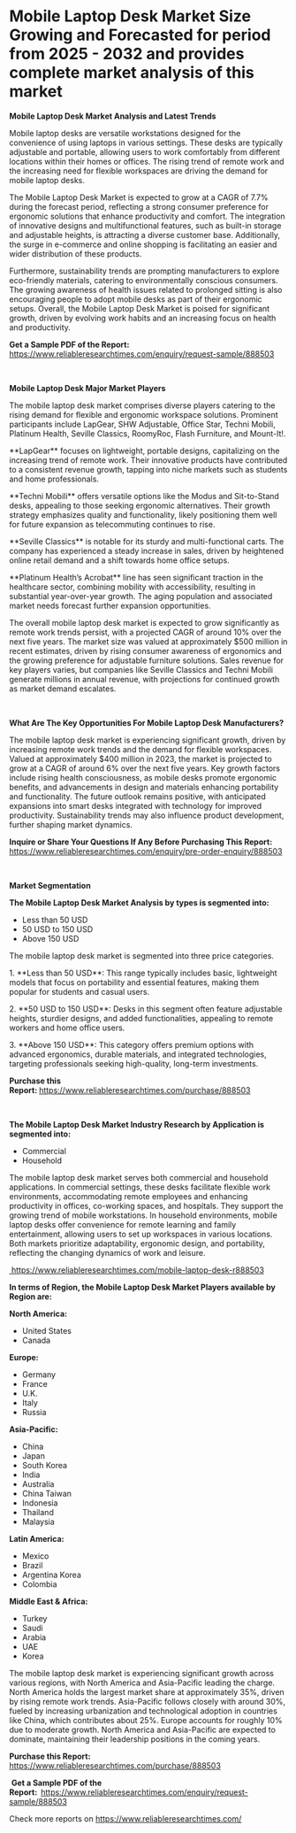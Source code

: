 <p><h1>Mobile Laptop Desk Market Size Growing and Forecasted for period from 2025 - 2032 and provides complete market analysis of this market</h1></p><p><strong>Mobile Laptop Desk Market Analysis and Latest Trends</strong></p>
<p><p>Mobile laptop desks are versatile workstations designed for the convenience of using laptops in various settings. These desks are typically adjustable and portable, allowing users to work comfortably from different locations within their homes or offices. The rising trend of remote work and the increasing need for flexible workspaces are driving the demand for mobile laptop desks. </p><p>The Mobile Laptop Desk Market is expected to grow at a CAGR of 7.7% during the forecast period, reflecting a strong consumer preference for ergonomic solutions that enhance productivity and comfort. The integration of innovative designs and multifunctional features, such as built-in storage and adjustable heights, is attracting a diverse customer base. Additionally, the surge in e-commerce and online shopping is facilitating an easier and wider distribution of these products. </p><p>Furthermore, sustainability trends are prompting manufacturers to explore eco-friendly materials, catering to environmentally conscious consumers. The growing awareness of health issues related to prolonged sitting is also encouraging people to adopt mobile desks as part of their ergonomic setups. Overall, the Mobile Laptop Desk Market is poised for significant growth, driven by evolving work habits and an increasing focus on health and productivity.</p></p>
<p><strong>Get a Sample PDF of the Report:&nbsp;</strong> <a href="https://www.reliableresearchtimes.com/enquiry/request-sample/888503?utm_campaign=3283&utm_medium=2&utm_source=Github&utm_content=ia&utm_term=04042025&utm_id=mobile-laptop-desk">https://www.reliableresearchtimes.com/enquiry/request-sample/888503</a></p>
<p>&nbsp;</p>
<p><strong>Mobile Laptop Desk Major Market Players</strong></p>
<p><p>The mobile laptop desk market comprises diverse players catering to the rising demand for flexible and ergonomic workspace solutions. Prominent participants include LapGear, SHW Adjustable, Office Star, Techni Mobili, Platinum Health, Seville Classics, RoomyRoc, Flash Furniture, and Mount-It!.</p><p>**LapGear** focuses on lightweight, portable designs, capitalizing on the increasing trend of remote work. Their innovative products have contributed to a consistent revenue growth, tapping into niche markets such as students and home professionals. </p><p>**Techni Mobili** offers versatile options like the Modus and Sit-to-Stand desks, appealing to those seeking ergonomic alternatives. Their growth strategy emphasizes quality and functionality, likely positioning them well for future expansion as telecommuting continues to rise.</p><p>**Seville Classics** is notable for its sturdy and multi-functional carts. The company has experienced a steady increase in sales, driven by heightened online retail demand and a shift towards home office setups. </p><p>**Platinum Health’s Acrobat** line has seen significant traction in the healthcare sector, combining mobility with accessibility, resulting in substantial year-over-year growth. The aging population and associated market needs forecast further expansion opportunities.</p><p>The overall mobile laptop desk market is expected to grow significantly as remote work trends persist, with a projected CAGR of around 10% over the next five years. The market size was valued at approximately $500 million in recent estimates, driven by rising consumer awareness of ergonomics and the growing preference for adjustable furniture solutions. Sales revenue for key players varies, but companies like Seville Classics and Techni Mobili generate millions in annual revenue, with projections for continued growth as market demand escalates.</p></p>
<p>&nbsp;</p>
<p><strong>What Are The Key Opportunities For Mobile Laptop Desk Manufacturers?</strong></p>
<p><p>The mobile laptop desk market is experiencing significant growth, driven by increasing remote work trends and the demand for flexible workspaces. Valued at approximately $400 million in 2023, the market is projected to grow at a CAGR of around 6% over the next five years. Key growth factors include rising health consciousness, as mobile desks promote ergonomic benefits, and advancements in design and materials enhancing portability and functionality. The future outlook remains positive, with anticipated expansions into smart desks integrated with technology for improved productivity. Sustainability trends may also influence product development, further shaping market dynamics.</p></p>
<p><strong>Inquire or Share Your Questions If Any Before Purchasing This Report:</strong> <a href="https://www.reliableresearchtimes.com/enquiry/pre-order-enquiry/888503?utm_campaign=3283&utm_medium=2&utm_source=Github&utm_content=ia&utm_term=04042025&utm_id=mobile-laptop-desk">https://www.reliableresearchtimes.com/enquiry/pre-order-enquiry/888503</a></p>
<p>&nbsp;</p>
<p><strong>Market Segmentation</strong></p>
<p><strong>The Mobile Laptop Desk Market Analysis by types is segmented into:</strong></p>
<p><ul><li>Less than 50 USD</li><li>50 USD to 150 USD</li><li>Above 150 USD</li></ul></p>
<p><p>The mobile laptop desk market is segmented into three price categories. </p><p>1. **Less than 50 USD**: This range typically includes basic, lightweight models that focus on portability and essential features, making them popular for students and casual users. </p><p>2. **50 USD to 150 USD**: Desks in this segment often feature adjustable heights, sturdier designs, and added functionalities, appealing to remote workers and home office users.</p><p>3. **Above 150 USD**: This category offers premium options with advanced ergonomics, durable materials, and integrated technologies, targeting professionals seeking high-quality, long-term investments.</p></p>
<p><strong>Purchase this Report:&nbsp;</strong><a href="https://www.reliableresearchtimes.com/purchase/888503?utm_campaign=3283&utm_medium=2&utm_source=Github&utm_content=ia&utm_term=04042025&utm_id=mobile-laptop-desk">https://www.reliableresearchtimes.com/purchase/888503</a></p>
<p>&nbsp;</p>
<p><strong>The Mobile Laptop Desk Market Industry Research by Application is segmented into:</strong></p>
<p><ul><li>Commercial</li><li>Household</li></ul></p>
<p><p>The mobile laptop desk market serves both commercial and household applications. In commercial settings, these desks facilitate flexible work environments, accommodating remote employees and enhancing productivity in offices, co-working spaces, and hospitals. They support the growing trend of mobile workstations. In household environments, mobile laptop desks offer convenience for remote learning and family entertainment, allowing users to set up workspaces in various locations. Both markets prioritize adaptability, ergonomic design, and portability, reflecting the changing dynamics of work and leisure.</p></p>
<p><a href="https://www.reliableresearchtimes.com/mobile-laptop-desk-r888503?utm_campaign=3283&utm_medium=2&utm_source=Github&utm_content=ia&utm_term=04042025&utm_id=mobile-laptop-desk">&nbsp;https://www.reliableresearchtimes.com/mobile-laptop-desk-r888503</a></p>
<p><strong>In terms of Region, the Mobile Laptop Desk Market Players available by Region are:</strong></p>
<p>
    <p> <strong> North America: </strong>
        <ul>
            <li>United States</li>
            <li>Canada</li>
        </ul>
        </p> 
    <p> <strong> Europe: </strong>
        <ul>
            <li>Germany</li>
            <li>France</li>
            <li>U.K.</li>
            <li>Italy</li>
            <li>Russia</li>
        </ul>
        </p> 
    <p> <strong> Asia-Pacific: </strong>
        <ul>
            <li>China</li>
            <li>Japan</li>
            <li>South Korea</li>
            <li>India</li>
            <li>Australia</li>
            <li>China Taiwan</li>
            <li>Indonesia</li>
            <li>Thailand</li>
            <li>Malaysia</li>
        </ul>
        </p> 
    <p> <strong> Latin America: </strong>
        <ul>
            <li>Mexico</li>
            <li>Brazil</li>
            <li>Argentina Korea</li>
            <li>Colombia</li>
        </ul>
        </p> 
    <p> <strong> Middle East & Africa: </strong>
        <ul>
            <li>Turkey</li>
            <li>Saudi</li>
            <li>Arabia</li>
            <li>UAE</li>
            <li>Korea</li>
        </ul>
    </p>
    </p>
<p><p>The mobile laptop desk market is experiencing significant growth across various regions, with North America and Asia-Pacific leading the charge. North America holds the largest market share at approximately 35%, driven by rising remote work trends. Asia-Pacific follows closely with around 30%, fueled by increasing urbanization and technological adoption in countries like China, which contributes about 25%. Europe accounts for roughly 10% due to moderate growth. North America and Asia-Pacific are expected to dominate, maintaining their leadership positions in the coming years.</p></p>
<p><strong>Purchase this Report: </strong><a href="https://www.reliableresearchtimes.com/purchase/888503?utm_campaign=3283&utm_medium=2&utm_source=Github&utm_content=ia&utm_term=04042025&utm_id=mobile-laptop-desk">https://www.reliableresearchtimes.com/purchase/888503</a></p>
<p>&nbsp;<strong>Get a Sample PDF of the Report:&nbsp;&nbsp;</strong><a href="https://www.reliableresearchtimes.com/enquiry/request-sample/888503?utm_campaign=3283&utm_medium=2&utm_source=Github&utm_content=ia&utm_term=04042025&utm_id=mobile-laptop-desk">https://www.reliableresearchtimes.com/enquiry/request-sample/888503</a></p>
<p><strong></strong></p>
<p>Check more reports on <a href="https://www.reliableresearchtimes.com/?utm_campaign=3283&utm_medium=2&utm_source=Github&utm_content=ia&utm_term=04042025&utm_id=mobile-laptop-desk">https://www.reliableresearchtimes.com/</a></p>